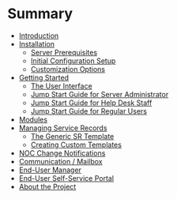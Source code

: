 # Summary

* [Introduction](Introduction.md)
* [Installation](ch1/installation.md)
   <!-- * [Retrieving source from Github Repository](ch1/retrieving_source.md) -->
   * [Server Prerequisites](ch1/server_prereqs.md)
   * [Initial Configuration Setup](ch1/initial_config.md)
       <!-- * [Application Setup](ch1/app_setup.md) -->
   * [Customization Options](ch1/customization.md)
* [Getting Started](ch2/getting_started.md)
   * [The User Interface](ch2/the_user_interface.md)
   * [Jump Start Guide for Server Administrator](ch2/super_admin.md)
   * [Jump Start Guide for Help Desk Staff](ch2/hd_staff.md)
   * [Jump Start Guide for Regular Users](ch2/regular.md)
* [Modules](ch3/modules.md)
* [Managing Service Records](ch4/managing_service_records.md)
   * [The Generic SR Template](ch4/the_generic_sr_template.md)
   * [Creating Custom Templates](ch4/creating_custom_templates.md)
* [NOC Change Notifications](ch5/noc_change_notifications.md)
* [Communication / Mailbox](ch6/mailbox.md)
* [End-User Manager](ch7/enduser_manager.md)
* [End-User Self-Service Portal](ch8/enduser_portal.md)
* [About the Project](about_the_project.md)
